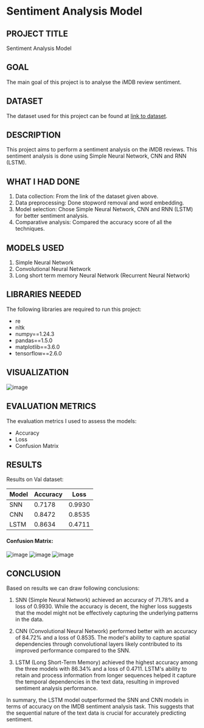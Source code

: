 # Sentiment Analysis Model

## PROJECT TITLE

Sentiment Analysis Model

## GOAL

The main goal of this project is to analyse the iMDB review sentiment.

## DATASET

The dataset used for this project can be found at [link to dataset](https://www.kaggle.com/columbine/imdb-dataset-sentiment-analysis-in-csv-format/). 

## DESCRIPTION

This project aims to perform a sentiment analysis on the iMDB reviews. This sentiment analysis is done using Simple Neural Network, CNN and RNN (LSTM).

## WHAT I HAD DONE

1. Data collection: From the link of the dataset given above. 
2. Data preprocessing: Done stopword removal and word embedding.
3. Model selection: Chose Simple Neural Network, CNN and RNN (LSTM) for better sentiment analysis.
4. Comparative analysis: Compared the accuracy score of all the techniques.

## MODELS USED

1. Simple Neural Network
2. Convolutional Neural Network
3. Long short term memory Neural Network (Recurrent Neural Network)


## LIBRARIES NEEDED

The following libraries are required to run this project:

- re
- nltk
- numpy==1.24.3
- pandas==1.5.0
- matplotlib==3.6.0
- tensorflow==2.6.0

## VISUALIZATION
![image](https://github.com/achrekarom12/DL-Simplified/assets/88442486/5ecbe61f-d183-4463-b766-41fb9c72d1b0)



## EVALUATION METRICS

The evaluation metrics I used to assess the models:

- Accuracy 
- Loss
- Confusion Matrix

## RESULTS
Results on Val dataset:

| Model      | Accuracy | Loss    |
|------------|----------|---------|
| SNN    | 0.7178     | 0.9930    |
| CNN    | 0.8472     | 0.8535    |
| LSTM    | 0.8634    | 0.4711    |

#### Confusion Matrix:
![image](https://github.com/achrekarom12/DL-Simplified/assets/88442486/88dc73b8-20f1-41d6-8827-c5af3abe9c3f)
![image](https://github.com/achrekarom12/DL-Simplified/assets/88442486/f566e412-36fd-4a7a-bdbc-a3946936d3e9)
![image](https://github.com/achrekarom12/DL-Simplified/assets/88442486/9040125c-4f5b-4c83-a374-ffa5c0deb09c)


## CONCLUSION
Based on results we can draw following conclusions:
1. SNN (Simple Neural Network) achieved an accuracy of 71.78% and a loss of 0.9930. While the accuracy is decent, the higher loss suggests that the model might not be effectively capturing the underlying patterns in the data.

2. CNN (Convolutional Neural Network) performed better with an accuracy of 84.72% and a loss of 0.8535. The model's ability to capture spatial dependencies through convolutional layers likely contributed to its improved performance compared to the SNN.

3. LSTM (Long Short-Term Memory) achieved the highest accuracy among the three models with 86.34% and a loss of 0.4711. LSTM's ability to retain and process information from longer sequences helped it capture the temporal dependencies in the text data, resulting in improved sentiment analysis performance.

In summary, the LSTM model outperformed the SNN and CNN models in terms of accuracy on the IMDB sentiment analysis task. This suggests that the sequential nature of the text data is crucial for accurately predicting sentiment. 
